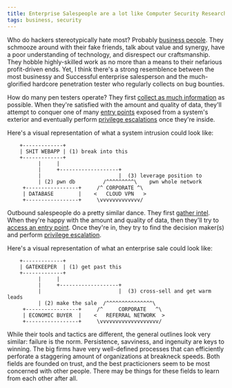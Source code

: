 ```yaml
---
title: Enterprise Salespeople are a lot like Computer Security Researchers
tags: business, security
---
```


Who do hackers stereotypically hate most? Probably [business people](http://www.theonion.com/article/businessman-goes-home-for-the-holidays-to-network--30719). They schmooze around with their fake friends, talk about value and synergy, have a poor understanding of technology, and disrespect our craftsmanship. They hobble highly-skilled work as no more than a means to their nefarious profit-driven ends. Yet, I think there's a strong resemblence between the most businessy and Successful enterprise salesperson and the much-glorified hardcore penetration tester who regularly collects on bug bounties.

How do many pen testers operate? They first [collect as much information](http://internetcensus2012.bitbucket.org/paper.html) as possible. When they're satisfied with the amount and quality of data, they'll attempt to conquer one of many [entry points](https://groups.google.com/forum/?fromgroups=#!topic/rubyonrails-security/DCNTNp_qjFM) exposed from a system's exterior and eventually perform [privilege escalations](http://seclists.org/oss-sec/2014/q2/469) once they're inside.

Here's a visual representation of what a system intrusion could look like:

```
    +-------------+
    | SHIT WEBAPP | (1) break into this
    +-------------+
          |     |
          |     +-------------------+
          |                         |  (3) leverage position to
          | (2) pwn db         /^^^^^^^^^\    pwn whole network
     +-----------------+     /^ CORPORATE ^\
     | DATABASE        |    <   CLOUD VPN   >
     +-----------------+     \vvvvvvvvvvvvv/
```

Outbound salespeople do a pretty similar dance. They first [gather intel](https://blog.hubspot.com/marketing/beginner-inbound-lead-generation-guide-ht). When they're happy with the amount and quality of data, then they'll try to [access an entry point](http://predictablerevenue.com/blog/how-to-write-a-cold-sales-email). Once they're in, they try to find the decision maker(s) and perform [privilege escalation](http://amzn.to/2iKNoyR).

Here's a visual representation of what an enterprise sale could look like:

```
    +-------------+
    | GATEKEEPER  | (1) get past this
    +-------------+
          |     |
          |     +-------------------+
          |                         |  (3) cross-sell and get warm leads
          | (2) make the sale  /^^^^^^^^^^^^^^^\
     +-----------------+     /^     CORPORATE   ^\
     | ECONOMIC BUYER  |    <   REFERRAL NETWORK  >
     +-----------------+     \vvvvvvvvvvvvvvvvvvv/
```

While their tools and tactics are different, the general outlines look very similar: failure is the norm. Persistence, savviness, and ingenuity are keys to winning. The big firms have very well-defined processes that can efficiently perforate a staggering amount of organizations at breakneck speeds. Both fields are founded on trust, and the best practicioners seem to be most concerned with other people. There may be things for these fields to learn from each other after all.
